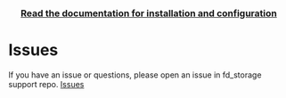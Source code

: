 <div align='center'><h3><a href='https://felisdevelopment.github.io/docs/storage/'>Read the documentation for installation and configuration</a></h3></div>


# Issues

If you have an issue or questions, please open an issue in fd_storage support repo. [Issues](https://github.com/FelisDevelopment/fd_storage_support/issues)
